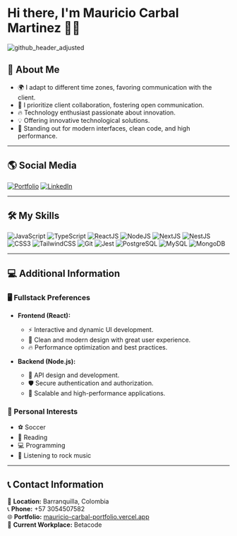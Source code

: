 # Hi there, I'm Mauricio Carbal Martinez 👨‍💻

![github_header_adjusted](https://github.com/user-attachments/assets/52dfa01b-15a8-4b15-b220-6398826dc593)



## 🚀 About Me
- 🌍 I adapt to different time zones, favoring communication with the client.
- 🤝 I prioritize client collaboration, fostering open communication.
- 🔥 Technology enthusiast passionate about innovation.
- 💡 Offering innovative technological solutions.
- 🎨 Standing out for modern interfaces, clean code, and high performance.

---

## 🌎 Social Media
[![Portfolio](https://img.shields.io/badge/Portfolio-000?style=for-the-badge&logo=vercel&logoColor=white)](https://mauricio-carbal-portfolio.vercel.app/)
[![LinkedIn](https://img.shields.io/badge/LinkedIn-0077B5?style=for-the-badge&logo=linkedin&logoColor=white)](https://www.linkedin.com/in/mauricio-javier-carbal-martinez-2b7080201/)

---

## 🛠 My Skills

![JavaScript](https://img.shields.io/badge/JavaScript-F7DF1E?style=for-the-badge&logo=javascript&logoColor=black)
![TypeScript](https://img.shields.io/badge/TypeScript-3178C6?style=for-the-badge&logo=typescript&logoColor=white)
![ReactJS](https://img.shields.io/badge/React-20232A?style=for-the-badge&logo=react&logoColor=61DAFB)
![NodeJS](https://img.shields.io/badge/Node.js-43853D?style=for-the-badge&logo=node.js&logoColor=white)
![NextJS](https://img.shields.io/badge/Next.js-000?style=for-the-badge&logo=next.js&logoColor=white)
![NestJS](https://img.shields.io/badge/NestJS-E0234E?style=for-the-badge&logo=nestjs&logoColor=white)
![CSS3](https://img.shields.io/badge/CSS3-1572B6?style=for-the-badge&logo=css3&logoColor=white)
![TailwindCSS](https://img.shields.io/badge/TailwindCSS-38B2AC?style=for-the-badge&logo=tailwind-css&logoColor=white)
![Git](https://img.shields.io/badge/Git-F05032?style=for-the-badge&logo=git&logoColor=white)
![Jest](https://img.shields.io/badge/Jest-C21325?style=for-the-badge&logo=jest&logoColor=white)
![PostgreSQL](https://img.shields.io/badge/PostgreSQL-316192?style=for-the-badge&logo=postgresql&logoColor=white)
![MySQL](https://img.shields.io/badge/MySQL-4479A1?style=for-the-badge&logo=mysql&logoColor=white)
![MongoDB](https://img.shields.io/badge/MongoDB-4EA94B?style=for-the-badge&logo=mongodb&logoColor=white)

---

## 💻 Additional Information

### 🖥️ Fullstack Preferences
- **Frontend (React):**
  - ⚡ Interactive and dynamic UI development.
  - 🎨 Clean and modern design with great user experience.
  - 🔥 Performance optimization and best practices.

- **Backend (Node.js):**
  - 🔄 API design and development.
  - 🛡️ Secure authentication and authorization.
  - 🚀 Scalable and high-performance applications.

### 🎯 Personal Interests
- ⚽ Soccer
- 📖 Reading
- 💻 Programming
- 🎸 Listening to rock music

---

## 📞 Contact Information

📍 **Location:** Barranquilla, Colombia  
📞 **Phone:** +57 3054507582  
🌐 **Portfolio:** [mauricio-carbal-portfolio.vercel.app](https://mauricio-carbal-portfolio.vercel.app/)  
🏢 **Current Workplace:** Betacode  
